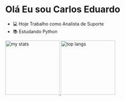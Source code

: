 # Olá Eu sou Carlos Eduardo

- 💻 Hoje Trabalho como Analista de Suporte
- 📚 Estudando Python
  
<div>
  <a href="[https://github.com/carlos-santos1504">
  <img alt="my stats" height="170em" src="https://github-readme-stats.vercel.app/api?username=carlos-santos1504&show_icons=true"/>
  <img alt="top langs" height="170em" src="https://github-readme-stats.vercel.app/api/top-langs/?username=carlos-santos1504&layout=compact"/>
</div>
